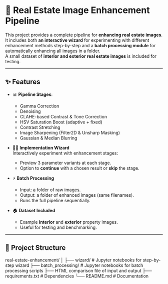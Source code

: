 # 🏡 Real Estate Image Enhancement Pipeline

This project provides a complete pipeline for **enhancing real estate images**.  
It includes both **an interactive wizard** for experimenting with different enhancement methods step-by-step and a **batch processing module** for automatically enhancing all images in a folder.  
A small dataset of **interior and exterior real estate images** is included for testing.

---

## ✨ Features
- 📊 **Pipeline Stages**:
  - Gamma Correction
  - Denoising
  - CLAHE-based Contrast & Tone Correction
  - HSV Saturation Boost (adaptive + fixed)
  - Contrast Stretching
  - Image Sharpening (Filter2D & Unsharp Masking)
  - Gaussian & Median Blurring

- 🧑‍💻 **Implementation Wizard**  
  Interactively experiment with enhancement stages:
  - Preview 3 parameter variants at each stage.
  - Option to **continue** with a chosen result or **skip** the stage.

- ⚡ **Batch Processing**  
  - Input: a folder of raw images.  
  - Output: a folder of enhanced images (same filenames).  
  - Runs the full pipeline sequentially.

- 🏠 **Dataset Included**  
  - Example **interior** and **exterior** property images.  
  - Useful for testing and benchmarking.

---
## 📂 Project Structure
real-estate-enhancement/
│
├── wizard/ # Jupyter notebooks for step-by-step wizard
├── batch_processing/ # Jupyter notebooks for batch processing scripts
├── HTML comparison file of input and output
├── requirements.txt # Dependencies
└── README.md # Documentation


